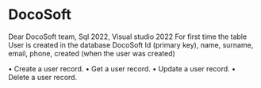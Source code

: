 # DocoSoft

Dear DocoSoft team,
Sql 2022, Visual studio 2022
For first time the table User is created in the database DocoSoft
Id (primary key), name, surname, email, phone, created (when the user was created)

• Create a user record.
• Get a user record.
• Update a user record.
• Delete a user record.

